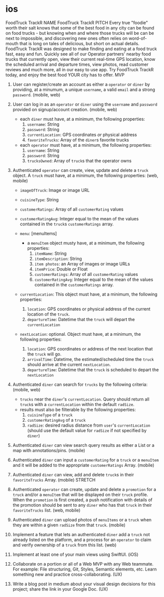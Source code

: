 # ios
FoodTruck TrackR
NAME
FoodTruck TrackR
PITCH
Every true "foodie" worth their salt knows that some of the best food in any city can be found on food trucks - but knowing when and where those trucks will be can be next to impossible, and discovering new ones often relies on word-of-mouth that is long on tales of delicious, but short on actual details. FoodTruck TrackR was designed to make finding and eating at a food truck fast, easy and fun.  Quickly see all of our Operator partners' nearby food trucks that currently open, view their current real-time GPS location, know the scheduled arrival and departure times, view photos, read customer reviews and much more, all in our easy to use app.  Try FoodTruck TrackR today, and enjoy the best food YOUR city has to offer. 
MVP
1. User can register/create an account as either a `operator` or `diner` by providing, at a minumum, a unique `username`, a valid `email` and a strong `password`. (mobile, web) 
2. User can log in as an `operator` or `diner` using the `username` and `password` provided on signup/account creation. (mobile, web)
    * each `diner` must have, at a minimum, the following properties:
        1. `username`: String
        2. `password`: String
        3. `currentLocation`: GPS coordinates _or_ physical address
        4. `favoriteTrucks`: Array of the `diner`s favorite trucks
    * each `operator` must have, at a minimum, the following properties:
        1. `username`: String
        2. `password`: String
        3. `trucksOwned`: Array of `truck`s that the operator owns
3. Authenticated `operator` can create, view, update and delete a `truck` object. A `truck` must have, at a minimum, the following properties: (web, mobile)

    * `imageOfTruck`: Image or image URL
    * `cuisineType`: String
    * `customerRatings`: Array of all `customerRating` values
    * `customerRatingAvg`: Integer equal to the mean of the values contained in the `truck`s `customerRatings` array.

    * `menu`: [menuItems]
        - a `menuItem` object musty have, at a minimum, the following properties:
            1. `itemName`: String
            2. `itemDescription`: String
            3. `item photos`: an Array of images or image URLs
            4. `itemPrice`: Double or Float
            5. `customerRatings`: Array of all `customerRating` values
            6. `customerRatingAvg`: Integer equal to the mean of the values contained in the `customerRatings` array.
    * `currentLocation`: This object must have, at a minimum, the following properties:
        1. `location`: GPS coordinates or physical address of the current location of the `truck`.
        2. `departureTime`: Datetime that the `truck` will depart the `currentLocation`
    * `nextLocation`: optional. Object must have, at a minimum, the following properties:
        1. `location`: GPS coordinates or address of the next location that the `truck` will go. 
        2. `arrivalTime`: Datetime, the estimated/scheduled time the `truck` should arrive at the current `nextLocation`.
        3. `departureTime`: Datetime that the `truck` is scheduled to depart the `nextLocation`
4. Authenticated `diner` can search for `trucks` by the following criteria: (mobile, web)
    * `trucks` near the `diner`'s `currentLocation`. Query should return all `truck`s with a `currentLocation` within the default `radSize`.
    * results must also be filterable by the following properties:
        1. `cuisineType` of a `truck`
        2. `customerRatingAvg` of a `truck`
        3. `radSize`: desired radius distance from `user`'s `currentLocation` (should use the default value for `radSize` if not specified by `diner`)
5. Authenticated `diner` can view search query results as either a List or a map with annotations/pins. (mobile)
6. Authenticated `diner` can input a `customerRating` for a `truck` or a `menuItem` and it will be added to the appropriate `customerRatings` Array. (mobile)
7. Authenticated `diner` can view, add and delete `truck`s in their `favoriteTrucks` Array. (mobile)
STRETCH
1. Authenticated `operator` can create, update and delete a `promotion` for a `truck` and/or a `menuItem` that will be displayed on their `truck` profile. When the `promotion` is first created, a push notification with details of the promotion should be sent to any `diner` who has that `truck` in their `favoriteTrucks` list. (web, mobile)
2. Authenticated `diner` can upload photos of `menuItems` or a `truck` when they are within a given `radSize` from that `truck`. (mobile)
3. Implement a feature that lets an authenticated `diner` add a `truck` not already listed on the platform, and a process for an `operator` to claim and verify ownership of a `truck` from this list. (web)
4. Implement at least one of your main views using SwiftUI. (iOS)
5. Collaborate on a portion or all of a Web MVP with any Web teammate. For example: File structuring, Git, Styles, Semantic elements, etc. Learn something new and practice cross-collaborating. (UX)
6. Write a blog post in medium about your visual design decisions for this project; share the link in your Google Doc. (UX)

